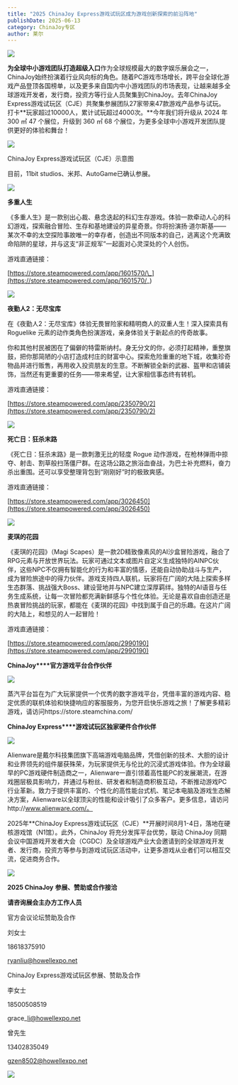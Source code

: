 ```yaml
---
title: "2025 ChinaJoy Express游戏试玩区成为游戏创新探索的前沿阵地"
publishDate: 2025-06-13
category: ChinaJoy专区
author: 莱尔
---
```


![](https://ec-net-1251389766.cos.ap-shanghai.myqcloud.com/wp-content/uploads/2025/06/20250613121601908.png)

**为全球中小游戏团队打造超级入口**作为全球规模最大的数字娱乐展会之一，ChinaJoy始终扮演着行业风向标的角色。随着PC游戏市场增长，跨平台全球化游戏产品登顶各国榜单，以及更多来自国内中小游戏团队的市场表现，让越来越多全球游戏开发者，发行商，投资方等行业人员聚集到ChinaJoy。去年ChinaJoy Express游戏试玩区（CJE）共聚集参展团队27家带来47款游戏产品参与试玩。打卡**玩家超过10000人，累计试玩超过4000次。**今年我们将升级从 2024 年 300 ㎡ 47 个展位，升级到 360 ㎡ 68 个展位，为更多全球中小游戏开发团队提供更好的体验和舞台！

![](https://ec-net-1251389766.cos.ap-shanghai.myqcloud.com/wp-content/uploads/2025/06/20250613121608847.png)

ChinaJoy Express游戏试玩区（CJE）示意图

目前，11bit studios、米邦、AutoGame已确认参展。

![](https://ec-net-1251389766.cos.ap-shanghai.myqcloud.com/wp-content/uploads/2025/06/20250613121610256.png)

**多重人生**

《多重人生》是一款别出心裁、悬念迭起的科幻生存游戏。体验一款牵动人心的科幻游戏，探索融合冒险、生存和基地建设的异星奇景。你将扮演扬·道尔斯基——某次不幸的太空探险事故唯一的幸存者，创造出不同版本的自己，逃离这个充满致命陷阱的星球，并与这支“非正规军”一起面对心灵深处的个人创伤。

游戏直通链接：

[https://store.steampowered.com/app/1601570/\_](https://store.steampowered.com/app/1601570/_)

![](https://ec-net-1251389766.cos.ap-shanghai.myqcloud.com/wp-content/uploads/2025/06/20250613121619638.png)

**夜勤人2：无尽宝库**

在《夜勤人2：无尽宝库》体验无畏冒险家和精明商人的双重人生！深入探索具有 Roguelike 元素的动作类角色扮演游戏，亲身体验关于新起点的传奇故事。

你和其他村民被困在了偏僻的特雷斯纳村。身无分文的你，必须打起精神，重整旗鼓，把你那简陋的小店打造成村庄的财富中心。探索危险重重的地下城，收集珍奇物品并进行贩售，再用收入投资朋友的生意。不断解锁全新的武器、盔甲和店铺装饰，当然还有更重要的任务——带来希望，让大家相信事态终有转机。

游戏直通链接：

[https://store.steampowered.com/app/2350790/2](https://store.steampowered.com/app/2350790/2)

![](https://ec-net-1251389766.cos.ap-shanghai.myqcloud.com/wp-content/uploads/2025/06/20250613121625470.png)

**死亡日：狂杀末路**

《死亡日：狂杀末路》是一款刺激无比的轻度 Rogue 动作游戏，在枪林弹雨中掠夺、射击、割草般扫荡僵尸群。在这场公路之旅浴血奋战，为巴士补充燃料，奋力杀出重围。还可以享受整理背包到“刚刚好”时的极致爽感。

游戏直通链接：

[https://store.steampowered.com/app/3026450](https://store.steampowered.com/app/3026450)

![](https://ec-net-1251389766.cos.ap-shanghai.myqcloud.com/wp-content/uploads/2025/06/20250613121640202.png)

**麦琪的花园**

《麦琪的花园》（Magi Scapes）是一款2D精致像素风的AI沙盒冒险游戏，融合了RPG元素与开放世界玩法。玩家可通过文本或图片自定义生成独特的AINPC伙伴，这些NPC不仅拥有智能化的行为和丰富的情感，还能自动协助战斗与生产，成为冒险旅途中的得力伙伴。游戏支持四人联机，玩家将在广阔的大陆上探索多样生态群落、挑战强大Boss、建设营地并与NPC建立深厚羁绊。独特的AI语音与任务生成系统，让每一次冒险都充满新鲜感与个性化体验。无论是喜欢自由创造还是热衷冒险挑战的玩家，都能在《麦琪的花园》中找到属于自己的乐趣。在这片广阔的大陆上，和想见的人一起冒险！

游戏直通链接：

[https://store.steampowered.com/app/2990190](https://store.steampowered.com/app/2990190)

**ChinaJoy****官方游戏平台合作伙伴**

![](https://ec-net-1251389766.cos.ap-shanghai.myqcloud.com/wp-content/uploads/2025/06/20250613121645338.png)

蒸汽平台旨在为广大玩家提供一个优秀的数字游戏平台，凭借丰富的游戏内容、稳定优质的联机体验和快捷响应的客服服务，为您开启快乐游戏之旅！了解更多精彩游戏，请访问https://store.steamchina.com/

**ChinaJoy Express****游戏试玩区独家硬件合作伙伴**

![](https://ec-net-1251389766.cos.ap-shanghai.myqcloud.com/wp-content/uploads/2025/06/20250613121648932.png)

  
Alienware是戴尔科技集团旗下高端游戏电脑品牌，凭借创新的技术、大胆的设计和业界领先的组件屡获殊荣，为玩家提供无与伦比的沉浸式游戏体验。作为全球最早的PC游戏硬件制造商之一，Alienware一直引领着高性能PC的发展潮流，在游戏圈层极具影响力，并通过与粉丝、研发者和制造商积极互动，不断推动游戏PC行业革新。致力于提供丰富的、个性化的高性能台式机、笔记本电脑及游戏生态解决方案，Alienware以全球顶尖的性能和设计吸引了众多客户。更多信息，请访问http://www.alienware.com/。

2025年**ChinaJoy Express游戏试玩区（CJE）**开展时间8月1-4日，落地在硬核游戏馆（N1馆）。此外，ChinaJoy 将充分发挥平台优势，联动 ChinaJoy 同期会议中国游戏开发者大会（CGDC）及全球游戏产业大会邀请到的全球游戏开发者、发行商，投资方等参与到游戏试玩区活动中，让更多游戏从业者们可以相互交流，促进商务合作。

![](https://ec-net-1251389766.cos.ap-shanghai.myqcloud.com/wp-content/uploads/2025/06/20250613121652691.png)

**2025 ChinaJoy** **参展、赞助或合作接洽**

**请咨询展会主办方工作人员**

官方会议论坛赞助及合作

刘女士

18618375910

ryanliu@howellexpo.net

ChinaJoy Express游戏试玩区参展、赞助及合作

李女士 

18500508519 

grace\_li@howellexpo.net

曾先生

13402835049

gzen8502@howellexpo.net

![](https://ec-net-1251389766.cos.ap-shanghai.myqcloud.com/wp-content/uploads/2025/06/20250613121655390.png)
